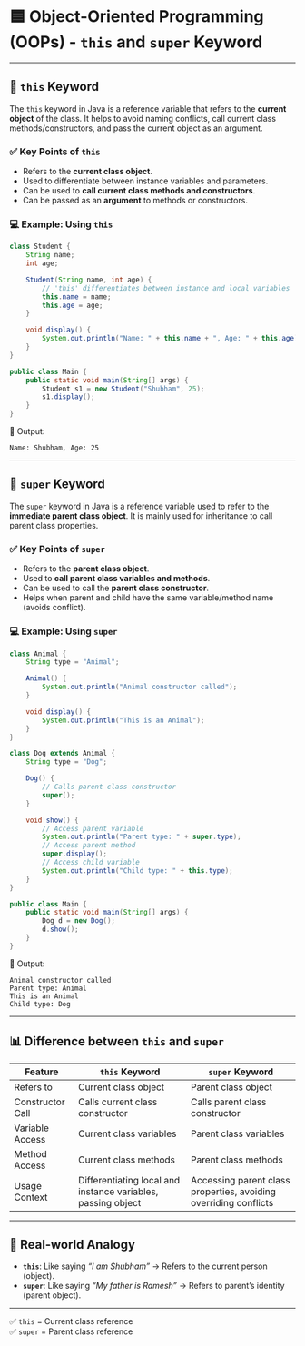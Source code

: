 # 🟦 Object-Oriented Programming (OOPs) - `this` and `super` Keyword

---

## 🔹 `this` Keyword

The `this` keyword in Java is a reference variable that refers to the **current object** of the class. It helps to avoid naming conflicts, call current class methods/constructors, and pass the current object as an argument.

### ✅ Key Points of `this`
- Refers to the **current class object**.
- Used to differentiate between instance variables and parameters.
- Can be used to **call current class methods and constructors**.
- Can be passed as an **argument** to methods or constructors.

### 💻 Example: Using `this`
```java
class Student {
    String name;
    int age;

    Student(String name, int age) {
        // 'this' differentiates between instance and local variables
        this.name = name;
        this.age = age;
    }

    void display() {
        System.out.println("Name: " + this.name + ", Age: " + this.age);
    }
}

public class Main {
    public static void main(String[] args) {
        Student s1 = new Student("Shubham", 25);
        s1.display();
    }
}
```

🔹 Output:
```
Name: Shubham, Age: 25
```

---

## 🔹 `super` Keyword

The `super` keyword in Java is a reference variable used to refer to the **immediate parent class object**. It is mainly used for inheritance to call parent class properties.

### ✅ Key Points of `super`
- Refers to the **parent class object**.
- Used to **call parent class variables and methods**.
- Can be used to call the **parent class constructor**.
- Helps when parent and child have the same variable/method name (avoids conflict).

### 💻 Example: Using `super`
```java
class Animal {
    String type = "Animal";

    Animal() {
        System.out.println("Animal constructor called");
    }

    void display() {
        System.out.println("This is an Animal");
    }
}

class Dog extends Animal {
    String type = "Dog";

    Dog() {
        // Calls parent class constructor
        super();
    }

    void show() {
        // Access parent variable
        System.out.println("Parent type: " + super.type);
        // Access parent method
        super.display();
        // Access child variable
        System.out.println("Child type: " + this.type);
    }
}

public class Main {
    public static void main(String[] args) {
        Dog d = new Dog();
        d.show();
    }
}
```

🔹 Output:
```
Animal constructor called
Parent type: Animal
This is an Animal
Child type: Dog
```

---

## 📊 Difference between `this` and `super`

| Feature            | `this` Keyword | `super` Keyword |
|--------------------|----------------|-----------------|
| Refers to          | Current class object | Parent class object |
| Constructor Call   | Calls current class constructor | Calls parent class constructor |
| Variable Access    | Current class variables | Parent class variables |
| Method Access      | Current class methods | Parent class methods |
| Usage Context      | Differentiating local and instance variables, passing object | Accessing parent class properties, avoiding overriding conflicts |

---

## 🚀 Real-world Analogy
- **`this`**: Like saying *“I am Shubham”* → Refers to the current person (object).
- **`super`**: Like saying *“My father is Ramesh”* → Refers to parent’s identity (parent object).

---

✅ `this` = Current class reference  
✅ `super` = Parent class reference

